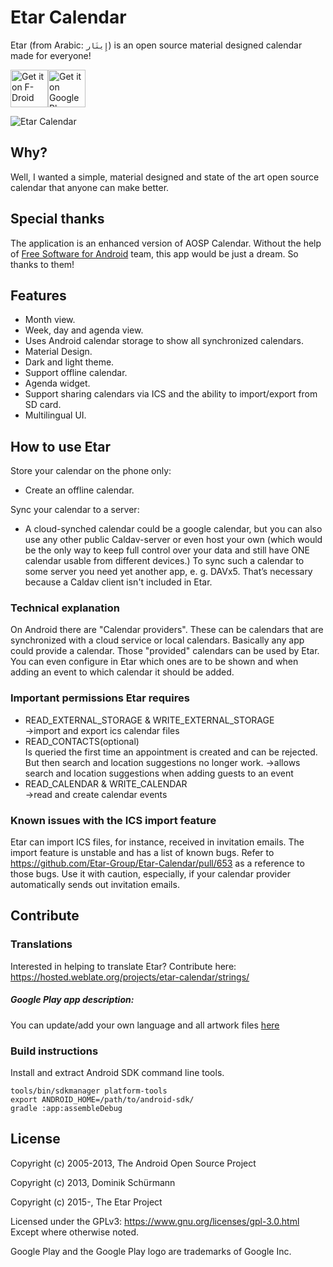 # Etar Calendar
Etar (from Arabic:  `إِيتَار`)  is an open source material designed calendar made for everyone!

[<img src="metadata/en_fdroid.png" height="60" alt="Get it on F-Droid">](https://f-droid.org/packages/ws.xsoh.etar/)[<img src="metadata/en_google_play.png" height="60" alt="Get it on Google Play">](https://play.google.com/store/apps/details?id=ws.xsoh.etar)

![Etar Calendar](metadata/animation.gif)

## Why?
Well, I wanted a simple, material designed and state of the art open source calendar that anyone can make better.

## Special thanks

The application is an enhanced version of AOSP Calendar. Without the help of
[Free Software for Android](https://github.com/Free-Software-for-Android/Standalone-Calendar) team, 
this app would be just a dream. So thanks to them!

## Features
- Month view.
- Week, day and agenda view.
- Uses Android calendar storage to show all synchronized calendars.
- Material Design.
- Dark and light theme.
- Support offline calendar.
- Agenda widget.
- Support sharing calendars via ICS and the ability to import/export from SD card.
- Multilingual UI.

## How to use Etar
Store your calendar on the phone only:
  - Create an offline calendar.

Sync your calendar to a server:
  - A cloud-synched calendar could be a google calendar, but you can also use
  any other public Caldav-server or even host your own (which would be the
  only way to keep full control over your data and still have ONE calendar
  usable from different devices.) To sync such a calendar to some server you
  need yet another app, e. g. DAVx5. That’s necessary because a Caldav client
  isn't included in Etar.

### Technical explanation
On Android there are "Calendar providers". These can be calendars that are
synchronized with a cloud service or local calendars. Basically any app
could provide a calendar. Those "provided" calendars can be used by Etar.
You can even configure in Etar which ones are to be shown and when adding
an event to which calendar it should be added.

### Important permissions Etar requires
- READ_EXTERNAL_STORAGE & WRITE_EXTERNAL_STORAGE  
->import and export ics calendar files  
- READ_CONTACTS(optional)  
  Is queried the first time an appointment is created and can be rejected. But then search and location suggestions no longer work.
->allows search and location suggestions when adding guests to an event  
- READ_CALENDAR & WRITE_CALENDAR  
->read and create calendar events

### Known issues with the ICS import feature

Etar can import ICS files, for instance, received in invitation emails.
The import feature is unstable and has a list of known bugs.
Refer to https://github.com/Etar-Group/Etar-Calendar/pull/653 as a reference to those bugs.
Use it with caution, especially, if your calendar provider automatically sends out invitation emails.

## Contribute
### Translations
Interested in helping to translate Etar? Contribute here: https://hosted.weblate.org/projects/etar-calendar/strings/

##### Google Play app description:
You can update/add your own language and all artwork files [here](metadata)

### Build instructions
Install and extract Android SDK command line tools.
```
tools/bin/sdkmanager platform-tools
export ANDROID_HOME=/path/to/android-sdk/
gradle :app:assembleDebug
```
## License

Copyright (c) 2005-2013, The Android Open Source Project

Copyright (c) 2013, Dominik Schürmann

Copyright (c) 2015-, The Etar Project

Licensed under the GPLv3: https://www.gnu.org/licenses/gpl-3.0.html
Except where otherwise noted.

Google Play and the Google Play logo are trademarks of Google Inc.
